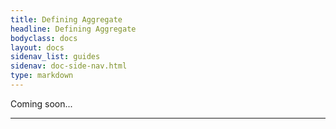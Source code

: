 ```yaml
---
title: Defining Aggregate 
headline: Defining Aggregate
bodyclass: docs
layout: docs
sidenav_list: guides
sidenav: doc-side-nav.html
type: markdown
---
```

<p class="coming-soon">Coming soon...</p>
<hr>
